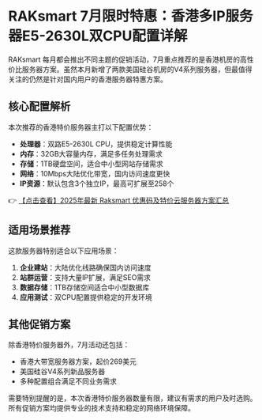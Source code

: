 # RAKsmart 7月限时特惠：香港多IP服务器E5-2630L双CPU配置详解

RAKsmart 每月都会推出不同主题的促销活动，7月重点推荐的是香港机房的高性价比服务器方案。虽然本月新增了两款美国硅谷机房的V4系列服务器，但最值得关注的仍然是针对国内用户的香港服务器特惠方案。

## 核心配置解析

本次推荐的香港特价服务器主打以下配置优势：

- **处理器**：双路E5-2630L CPU，提供稳定计算性能
- **内存**：32GB大容量内存，满足多任务处理需求
- **存储**：1TB硬盘空间，适合中小型网站存储需求
- **网络**：10Mbps大陆优化带宽，国内访问速度更快
- **IP资源**：默认包含3个独立IP，最高可扩展至258个

👉 [【点击查看】2025年最新 Raksmart 优惠码及特价云服务器方案汇总](https://bit.ly/raksmart)

## 适用场景推荐

这款服务器特别适合以下应用场景：

1. **企业建站**：大陆优化线路确保国内访问速度
2. **站群运营**：支持大量IP扩展，满足SEO需求
3. **数据存储**：1TB存储空间适合中小型数据库
4. **应用测试**：双CPU配置提供稳定的开发环境

## 其他促销方案

除香港特价服务器外，7月活动还包括：

- 香港大带宽服务器方案，起价269美元
- 美国硅谷V4系列新品服务器
- 多种配置组合满足不同业务需求

需要特别提醒的是，本次香港特价服务器数量有限，建议有需求的用户及时选购。所有促销方案均提供专业的技术支持和稳定的网络环境保障。